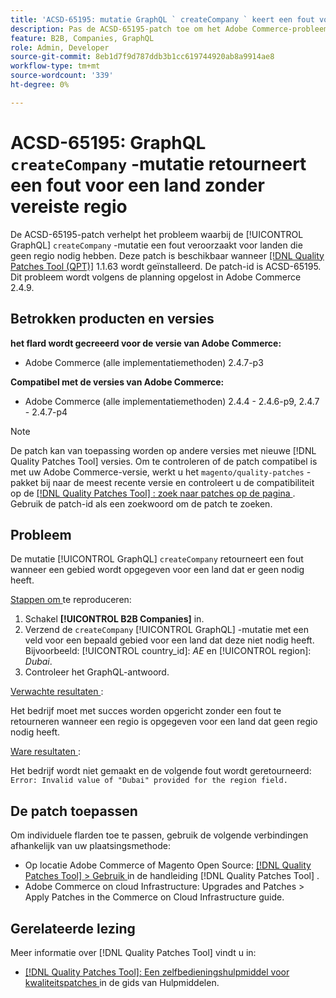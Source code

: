 ```yaml
---
title: 'ACSD-65195: mutatie GraphQL ` createCompany ` keert een fout voor een land zonder een vereiste regio terug'
description: Pas de ACSD-65195-patch toe om het Adobe Commerce-probleem op te lossen waarbij de GraphQL ` createCompany`-mutatie een fout veroorzaakt voor landen die geen regio nodig hebben.
feature: B2B, Companies, GraphQL
role: Admin, Developer
source-git-commit: 8eb1d7f9d787ddb3b1cc619744920ab8a9914ae8
workflow-type: tm+mt
source-wordcount: '339'
ht-degree: 0%

---
```



# ACSD-65195: GraphQL `createCompany` -mutatie retourneert een fout voor een land zonder vereiste regio

De ACSD-65195-patch verhelpt het probleem waarbij de [!UICONTROL GraphQL] `createCompany` -mutatie een fout veroorzaakt voor landen die geen regio nodig hebben. Deze patch is beschikbaar wanneer [[!DNL Quality Patches Tool (QPT)]](/help/tools/quality-patches-tool/quality-patches-tool-to-self-serve-quality-patches.md) 1.1.63 wordt geïnstalleerd. De patch-id is ACSD-65195. Dit probleem wordt volgens de planning opgelost in Adobe Commerce 2.4.9.

## Betrokken producten en versies

**het flard wordt gecreeerd voor de versie van Adobe Commerce:**

* Adobe Commerce (alle implementatiemethoden) 2.4.7-p3

**Compatibel met de versies van Adobe Commerce:**

* Adobe Commerce (alle implementatiemethoden) 2.4.4 - 2.4.6-p9, 2.4.7 - 2.4.7-p4

>[!NOTE]
>
>De patch kan van toepassing worden op andere versies met nieuwe [!DNL Quality Patches Tool] versies. Om te controleren of de patch compatibel is met uw Adobe Commerce-versie, werkt u het `magento/quality-patches` -pakket bij naar de meest recente versie en controleert u de compatibiliteit op de [[!DNL Quality Patches Tool] : zoek naar patches op de pagina ](https://experienceleague.adobe.com/tools/commerce-quality-patches/index.html) . Gebruik de patch-id als een zoekwoord om de patch te zoeken.

## Probleem

De mutatie [!UICONTROL GraphQL] `createCompany` retourneert een fout wanneer een gebied wordt opgegeven voor een land dat er geen nodig heeft.

<u> Stappen om </u> te reproduceren:

1. Schakel **[!UICONTROL B2B Companies]** in.
1. Verzend de `createCompany` [!UICONTROL GraphQL] -mutatie met een veld voor een bepaald gebied voor een land dat deze niet nodig heeft. Bijvoorbeeld: [!UICONTROL country_id]: *AE* en [!UICONTROL region]: *Dubai*.
1. Controleer het GraphQL-antwoord.

<u> Verwachte resultaten </u>:

Het bedrijf moet met succes worden opgericht zonder een fout te retourneren wanneer een regio is opgegeven voor een land dat geen regio nodig heeft.

<u> Ware resultaten </u>:

Het bedrijf wordt niet gemaakt en de volgende fout wordt geretourneerd:
`Error: Invalid value of "Dubai" provided for the region field.`

## De patch toepassen

Om individuele flarden toe te passen, gebruik de volgende verbindingen afhankelijk van uw plaatsingsmethode:

* Op locatie Adobe Commerce of Magento Open Source: [[!DNL Quality Patches Tool] > Gebruik ](/help/tools/quality-patches-tool/usage.md) in de handleiding [!DNL Quality Patches Tool] .
* Adobe Commerce on cloud Infrastructure: Upgrades and Patches > Apply Patches in the Commerce on Cloud Infrastructure guide.

## Gerelateerde lezing

Meer informatie over [!DNL Quality Patches Tool] vindt u in:

* [[!DNL Quality Patches Tool]: Een zelfbedieningshulpmiddel voor kwaliteitspatches ](/help/tools/quality-patches-tool/quality-patches-tool-to-self-serve-quality-patches.md) in de gids van Hulpmiddelen.
